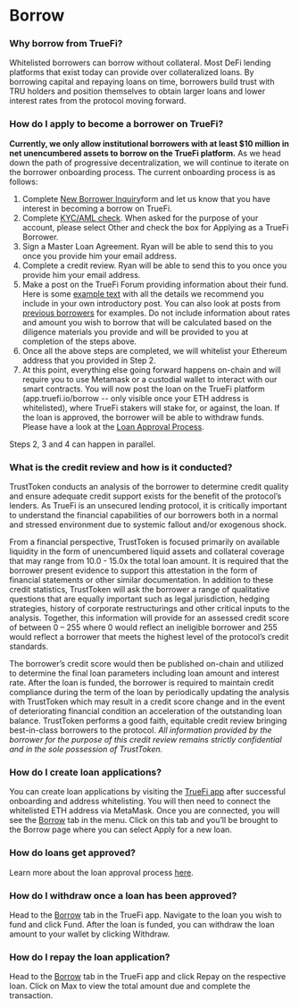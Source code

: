 # Borrow

### Why borrow from TrueFi?

Whitelisted borrowers can borrow without collateral. Most DeFi lending platforms that exist today can provide over collateralized loans. By borrowing capital and repaying loans on time, borrowers build trust with TRU holders and position themselves to obtain larger loans and lower interest rates from the protocol moving forward.

### How do I apply to become a borrower on TrueFi?

**Currently, we only allow institutional borrowers with at least $10 million in net unencumbered assets to borrow on the TrueFi platform.** As we head down the path of progressive decentralization, we will continue to iterate on the borrower onboarding process. The current onboarding process is as follows:

1. Complete [New Borrower Inquiry](https://truefi.io/borrow)form and let us know that you have interest in becoming a borrow on TrueFi.
2. Complete [KYC/AML check](https://app.trusttoken.com/choose-account-type). When asked for the purpose of your account, please select Other and check the box for Applying as a TrueFi Borrower.
3. Sign a Master Loan Agreement. Ryan will be able to send this to you once you provide him your email address.
4. Complete a credit review.  Ryan will be able to send this to you once you provide him your email address.
5. Make a post on the TrueFi Forum providing information about their fund. Here is some [example text](https://docs.google.com/document/d/1bRtFgfRrlUear-f6Rz7_18i-1pbPRkpxr-x6ubOaB24/edit) with all the details we recommend you include in your own introductory post. You can also look at posts from [previous borrowers](https://forum.truefi.io/c/borrower-requests/5) for examples. Do not include information about rates and amount you wish to borrow that will be calculated based on the diligence materials you provide and will be provided to you at completion of the steps above.
6. Once all the above steps are completed, we will whitelist your Ethereum address that you provided in Step 2.
7. At this point, everything else going forward happens on-chain and will require you to use Metamask or a custodial wallet to interact with our smart contracts. You will now post the loan on the TrueFi platform \(app.truefi.io/borrow -- only visible once your ETH address is whitelisted\), where TrueFi stakers will stake for, or against, the loan. If the loan is approved, the borrower will be able to withdraw funds. Please have a look at the [Loan Approval Process](loan-approval-process.md). 

Steps 2, 3 and 4 can happen in parallel. 

### **What is the credit review and how is it conducted?**

TrustToken conducts an analysis of the borrower to determine credit quality and ensure adequate credit support exists for the benefit of the protocol’s lenders. As TrueFi is an unsecured lending protocol, it is critically important to understand the financial capabilities of our borrowers both in a normal and stressed environment due to systemic fallout and/or exogenous shock. 

From a financial perspective, TrustToken is focused primarily on available liquidity in the form of unencumbered liquid assets and collateral coverage that may range from 10.0 - 15.0x the total loan amount. It is required that the borrower present evidence to support this attestation in the form of financial statements or other similar documentation. In addition to these credit statistics, TrustToken will ask the borrower a range of qualitative questions that are equally important such as legal jurisdiction, hedging strategies, history of corporate restructurings and other critical inputs to the analysis. Together, this information will provide for an assessed credit score of between 0 – 255 where 0 would reflect an ineligible borrower and 255 would reflect a borrower that meets the highest level of the protocol’s credit standards. 

The borrower’s credit score would then be published on-chain and utilized to determine the final loan parameters including loan amount and interest rate. After the loan is funded, the borrower is required to maintain credit compliance during the term of the loan by periodically updating the analysis with TrustToken which may result in a credit score change and in the event of deteriorating financial condition an acceleration of the outstanding loan balance. TrustToken performs a good faith, equitable credit review bringing best-in-class borrowers to the protocol. _All information provided by the borrower for the purpose of this credit review remains strictly confidential and in the sole possession of TrustToken._

### How do I create loan applications? 

You can create loan applications by visiting the [TrueFi app](https://app.truefi.io/) after successful onboarding and address whitelisting. You will then need to connect the whitelisted ETH address via MetaMask. Once you are connected, you will see the [Borrow](http://app.truefi.io/borrow) tab in the menu. Click on this tab and you’ll be brought to the Borrow page where you can select Apply for a new loan.

### How do loans get approved? 

Learn more about the loan approval process [here](loan-approval-process.md). 

### How do I withdraw once a loan has been approved?

Head to the [Borrow](http://app.truefi.io/borrow) tab in the TrueFi app. Navigate to the loan you wish to fund and click Fund. After the loan is funded, you can withdraw the loan amount to your wallet by clicking Withdraw.

### How do I repay the loan application? 

Head to the [Borrow](http://app.truefi.io/borrow) tab in the TrueFi app and click Repay on the respective loan. Click on Max to view the total amount due and complete the transaction.
